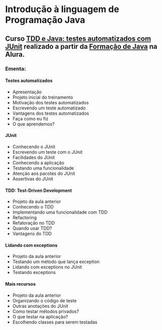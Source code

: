 # Introdução à linguagem de Programação Java
## Curso [TDD e Java: testes automatizados com JUnit](https://cursos.alura.com.br/course/tdd-java-testes-automatizados-junit) realizado a partir da [Formação de Java](https://cursos.alura.com.br/formacao-java) na Alura.

### Ementa:   
#### Testes automatizados
  - Apresentação
  - Projeto inicial do treinamento
  - Motivação dos testes automatizados
  - Escrevendo um teste automatizado
  - Vantagens dos testes automatizados
  - Faça como eu fiz
  - O que aprendemos?

#### JUnit
  - Conhecendo o JUnit
  - Escrevendo um teste com o JUnit
  - Facilidades do JUnit
  - Conhecendo a aplicação
  - Testando uma funcionalidade
  - Atenção aos pacotes do JUnit
  - Assertivas do JUnit

#### TDD: Test-Driven Development
  - Projeto da aula anterior
  - Conhecendo o TDD
  - Implementando uma funcionalidade com TDD
  - Refactoring
  - Refatoração no TDD
  - Quando usar TDD?
  - Vantagens do TDD

#### Lidando com exceptions
  - Projeto da aula anterior
  - Testando um método que lança exception
  - Lidando com exceptions no JUnit
  - Testando exceptions

#### Mais recursos
  - Projeto da aula anterior
  - Organizando o código de teste
  - Outras anotações do JUnit
  - Como testar métodos privados?
  - O que testar na aplicação?
  - Escolhendo classes para serem testadas
